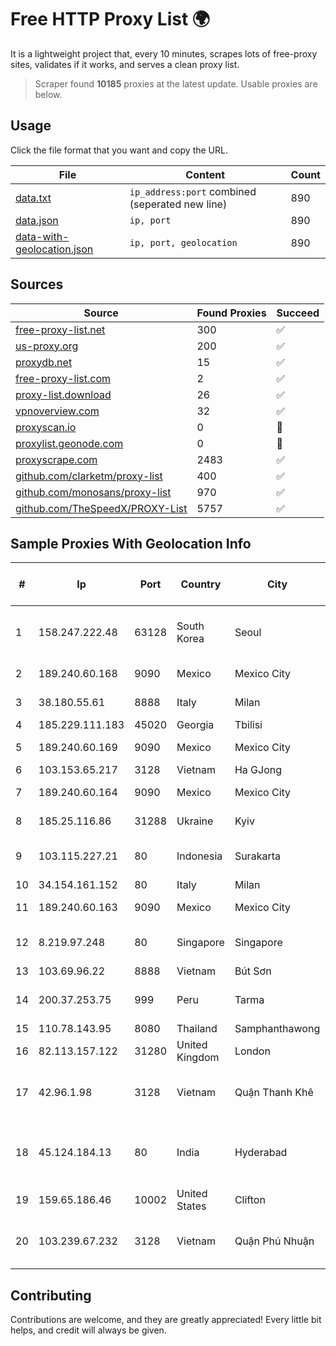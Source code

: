 
# Free HTTP Proxy List 🌍

It is a lightweight project that, every 10 minutes, scrapes lots of free-proxy sites, validates if it works, and serves a clean proxy list.


> Scraper found **10185** proxies at the latest update. Usable proxies are below.

## Usage

Click the file format that you want and copy the URL.


|File|Content|Count|
|----|-------|-----|
|[data.txt](https://raw.githubusercontent.com/themiralay/Proxy-List-World/master/data.txt)|`ip_address:port` combined (seperated new line)|890|
|[data.json](https://raw.githubusercontent.com/themiralay/Proxy-List-World/master/data.json)|`ip, port`|890|
|[data-with-geolocation.json](https://raw.githubusercontent.com/themiralay/Proxy-List-World/master/data-with-geolocation.json)|`ip, port, geolocation`|890|

## Sources

|Source|Found Proxies|Succeed|
|------|-------------|-------|
|[free-proxy-list.net](https://free-proxy-list.net)|300|✅|
|[us-proxy.org](https://www.us-proxy.org)|200|✅|
|[proxydb.net](http://proxydb.net)|15|✅|
|[free-proxy-list.com](https://free-proxy-list.com/?page=&port=&type%5B%5D=http&type%5B%5D=https&up_time=0&search=Search)|2|✅|
|[proxy-list.download](https://www.proxy-list.download/HTTP)|26|✅|
|[vpnoverview.com](https://vpnoverview.com/privacy/anonymous-browsing/free-proxy-servers)|32|✅|
|[proxyscan.io](https://www.proxyscan.io)|0|🚫|
|[proxylist.geonode.com](https://proxylist.geonode.com/api/proxy-list?limit=300&page=1&sort_by=lastChecked&sort_type=desc&protocols=http,https)|0|🚫|
|[proxyscrape.com](https://api.proxyscrape.com/v2/?request=displayproxies&protocol=http&timeout=10000&country=all&ssl=all&anonymity=all)|2483|✅|
|[github.com/clarketm/proxy-list](https://raw.githubusercontent.com/clarketm/proxy-list/master/proxy-list-raw.txt)|400|✅|
|[github.com/monosans/proxy-list](https://raw.githubusercontent.com/monosans/proxy-list/main/proxies/http.txt)|970|✅|
|[github.com/TheSpeedX/PROXY-List](https://raw.githubusercontent.com/TheSpeedX/PROXY-List/master/http.txt)|5757|✅|


## Sample Proxies With Geolocation Info

|#|Ip|Port|Country|City|Internet Service Provider|
|-|--|----|-------|----|-------------------------|
|1|158.247.222.48|63128|South Korea|Seoul|The Constant Company, LLC|
|2|189.240.60.168|9090|Mexico|Mexico City|Uninet S.A. de C.V.|
|3|38.180.55.61|8888|Italy|Milan|M247 Europe SRL|
|4|185.229.111.183|45020|Georgia|Tbilisi|Sysnet LLC|
|5|189.240.60.169|9090|Mexico|Mexico City|Uninet S.A. de C.V.|
|6|103.153.65.217|3128|Vietnam|Ha GJong|MAT-HN|
|7|189.240.60.164|9090|Mexico|Mexico City|Uninet S.A. de C.V.|
|8|185.25.116.86|31288|Ukraine|Kyiv|Hosting Ukraine LTD|
|9|103.115.227.21|80|Indonesia|Surakarta|Pemerintah Kota Surakarta|
|10|34.154.161.152|80|Italy|Milan|Google LLC|
|11|189.240.60.163|9090|Mexico|Mexico City|Uninet S.A. de C.V.|
|12|8.219.97.248|80|Singapore|Singapore|Alibaba (US) Technology Co., Ltd.|
|13|103.69.96.22|8888|Vietnam|Bút Sơn|VNCLOUD|
|14|200.37.253.75|999|Peru|Tarma|Telefonica del Peru S.A.A.|
|15|110.78.143.95|8080|Thailand|Samphanthawong|CAT-BB|
|16|82.113.157.122|31280|United Kingdom|London|Xtraordinary|
|17|42.96.1.98|3128|Vietnam|Quận Thanh Khê|Viet Digital Technology Liability Company|
|18|45.124.184.13|80|India|Hyderabad|National Informatics Centre Services Incorporated|
|19|159.65.186.46|10002|United States|Clifton|DigitalOcean, LLC|
|20|103.239.67.232|3128|Vietnam|Quận Phú Nhuận|Viet Digital Technology Liability Company|



## Contributing

Contributions are welcome, and they are greatly appreciated! Every
little bit helps, and credit will always be given.

